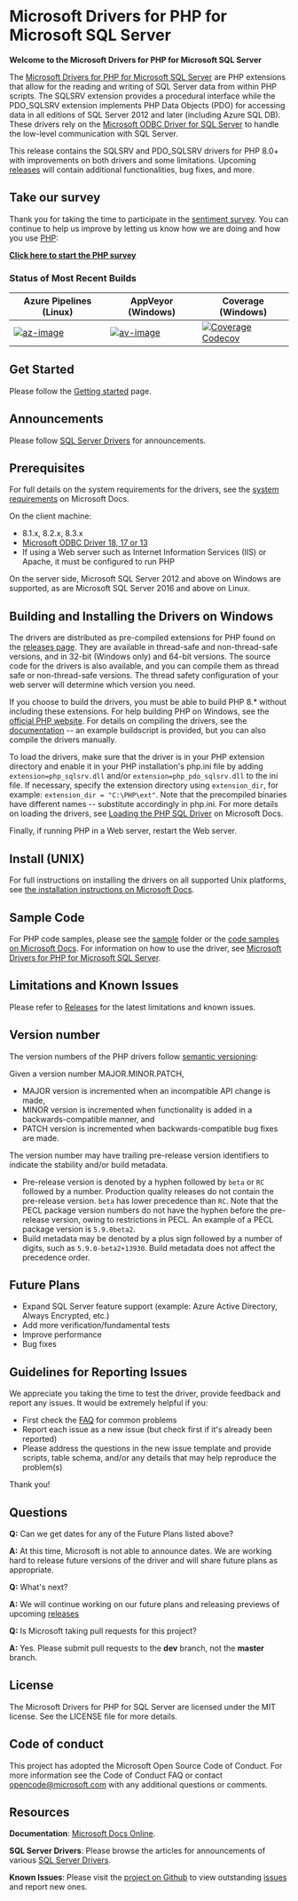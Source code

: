 # Microsoft Drivers for PHP for Microsoft SQL Server

**Welcome to the Microsoft Drivers for PHP for Microsoft SQL Server**

The [Microsoft Drivers for PHP for Microsoft SQL Server][phpdoc] are PHP extensions that allow for the reading and writing of SQL Server data from within PHP scripts. The SQLSRV extension provides a procedural interface while the PDO_SQLSRV extension implements PHP Data Objects (PDO) for accessing data in all editions of SQL Server 2012 and later (including Azure SQL DB). These drivers rely on the [Microsoft ODBC Driver for SQL Server][odbcdoc] to handle the low-level communication with SQL Server.

This release contains the SQLSRV and PDO_SQLSRV drivers for PHP 8.0+ with improvements on both drivers and some limitations. Upcoming [releases][releases] will contain additional functionalities, bug fixes, and more.

## Take our survey

Thank you for taking the time to participate in the [sentiment survey](https://github.com/microsoft/msphpsql/wiki/Survey-Results). You can continue to help us improve by letting us know how we are doing and how you use [PHP][phpweb]:

[**Click here to start the PHP survey**](https://aka.ms/mssqlphpsurvey)

### Status of Most Recent Builds
| Azure Pipelines (Linux)  | AppVeyor (Windows)       | Coverage (Windows)                    |
|--------------------------|--------------------------|---------------------------------------|
| [![az-image][]][az-site] | [![av-image][]][av-site] | [![Coverage Codecov][]][codecov-site] |

[av-image]: https://ci.appveyor.com/api/projects/status/vo4rfei6lxlamrnc?svg=true
[av-site]: https://ci.appveyor.com/project/msphpsql/msphpsql/branch/dev
[az-site]: https://sqlclientdrivers.visualstudio.com/public/_build/latest?definitionId=1230&branchName=refs%2Fpull%2F1492%2Fmerge
[az-image]: https://sqlclientdrivers.visualstudio.com/public/_apis/build/status%2FPHP%2Fmicrosoft.msphpsql?branchName=refs%2Fpull%2F1492%2Fmerge
[Coverage Codecov]: https://codecov.io/gh/microsoft/msphpsql/branch/dev/graph/badge.svg
[codecov-site]: https://codecov.io/gh/microsoft/msphpsql

## Get Started

Please follow the [Getting started](https://docs.microsoft.com/sql/connect/php/getting-started-with-the-php-sql-driver) page.

## Announcements

 Please follow [SQL Server Drivers][sqldrivers] for announcements.

## Prerequisites

For full details on the system requirements for the drivers, see the [system requirements](https://docs.microsoft.com/sql/connect/php/system-requirements-for-the-php-sql-driver) on Microsoft Docs.

On the client machine:
- 8.1.x, 8.2.x, 8.3.x
- [Microsoft ODBC Driver 18, 17 or 13][odbcdoc]
- If using a Web server such as Internet Information Services (IIS) or Apache, it must be configured to run PHP

On the server side, Microsoft SQL Server 2012 and above on Windows are supported, as are Microsoft SQL Server 2016 and above on Linux.

## Building and Installing the Drivers on Windows

The drivers are distributed as pre-compiled extensions for PHP found on the [releases page][releases]. They are available in thread-safe and non-thread-safe versions, and in 32-bit (Windows only) and 64-bit versions. The source code for the drivers is also available, and you can compile them as thread safe or non-thread-safe versions. The thread safety configuration of your web server will determine which version you need. 
 
If you choose to build the drivers, you must be able to build PHP 8.* without including these extensions. For help building PHP on Windows, see the [official PHP website][phpbuild]. For details on compiling the drivers, see the [documentation](https://github.com/microsoft/msphpsql/blob/master/buildscripts/README.md) -- an example buildscript is provided, but you can also compile the drivers manually.

To load the drivers, make sure that the driver is in your PHP extension directory and enable it in your PHP installation's php.ini file by adding `extension=php_sqlsrv.dll` and/or `extension=php_pdo_sqlsrv.dll` to the ini file.  If necessary, specify the extension directory using `extension_dir`, for example: `extension_dir = "C:\PHP\ext"`. Note that the precompiled binaries have different names -- substitute accordingly in php.ini. For more details on loading the drivers, see [Loading the PHP SQL Driver](https://docs.microsoft.com/sql/connect/php/loading-the-php-sql-driver) on Microsoft Docs.

Finally, if running PHP in a Web server, restart the Web server.

## Install (UNIX)

For full instructions on installing the drivers on all supported Unix platforms, see [the installation instructions on Microsoft Docs][unixinstructions].

## Sample Code
For PHP code samples, please see the [sample](https://github.com/Microsoft/msphpsql/tree/master/sample) folder or the [code samples on Microsoft Docs](https://docs.microsoft.com/sql/connect/php/code-samples-for-php-sql-driver). For information on how to use the driver, see [Microsoft Drivers for PHP for Microsoft SQL Server][phpdoc].

## Limitations and Known Issues
Please refer to [Releases][releases] for the latest limitations and known issues.

## Version number
The version numbers of the PHP drivers follow [semantic versioning](https://semver.org/):

Given a version number MAJOR.MINOR.PATCH, 

 - MAJOR version is incremented when an incompatible API change is made, 
 - MINOR version is incremented when functionality is added in a backwards-compatible manner, and
 - PATCH version is incremented when backwards-compatible bug fixes are made.
 
The version number may have trailing pre-release version identifiers to indicate the stability and/or build metadata.

- Pre-release version is denoted by a hyphen followed by `beta` or `RC` followed by a number. Production quality releases do not contain the pre-release version. `beta` has lower precedence than `RC`. Note that the PECL package version numbers do not have the hyphen before the pre-release version, owing to restrictions in PECL. An example of a PECL package version is `5.9.0beta2`.
- Build metadata may be denoted by a plus sign followed by a number of digits, such as `5.9.0-beta2+13930`. Build metadata does not affect the precedence order.

## Future Plans
- Expand SQL Server feature support (example: Azure Active Directory, Always Encrypted, etc.)
- Add more verification/fundamental tests
- Improve performance
- Bug fixes

## Guidelines for Reporting Issues
We appreciate you taking the time to test the driver, provide feedback and report any issues.  It would be extremely helpful if you:

- First check the [FAQ](https://github.com/Microsoft/msphpsql/wiki/FAQ) for common problems
- Report each issue as a new issue (but check first if it's already been reported)
- Please address the questions in the new issue template and provide scripts, table schema, and/or any details that may help reproduce the problem(s)

Thank you!

## Questions
**Q:** Can we get dates for any of the Future Plans listed above?

**A:** At this time, Microsoft is not able to announce dates. We are working hard to release future versions of the driver and will share future plans as appropriate. 

**Q:** What's next?

**A:** We will continue working on our future plans and releasing previews of upcoming [releases][releases]

**Q:** Is Microsoft taking pull requests for this project?

**A:** Yes. Please submit pull requests to the **dev** branch, not the **master** branch.

## License

The Microsoft Drivers for PHP for SQL Server are licensed under the MIT license. See the LICENSE file for more details.

## Code of conduct

This project has adopted the Microsoft Open Source Code of Conduct. For more information see the Code of Conduct FAQ or contact opencode@microsoft.com with any additional questions or comments.

## Resources

**Documentation**: [Microsoft Docs Online][phpdoc].

**SQL Server Drivers**: Please browse the articles for announcements of various [SQL Server Drivers][sqldrivers].

**Known Issues**: Please visit the [project on Github][project] to view outstanding [issues][issues] and report new ones.

[sqldrivers]: https://techcommunity.microsoft.com/t5/SQL-Server/bg-p/SQLServer/label-name/SQLServerDrivers

[project]: https://github.com/microsoft/msphpsql

[issues]: https://github.com/microsoft/msphpsql/issues

[releases]: https://github.com/microsoft/msphpsql/releases

[phpweb]: https://php.net

[phpbuild]: https://wiki.php.net/internals/windows/stepbystepbuild_sdk_2

[phpdoc]: https://docs.microsoft.com/sql/connect/php/microsoft-php-driver-for-sql-server

[odbcdoc]: https://docs.microsoft.com/sql/connect/odbc/microsoft-odbc-driver-for-sql-server

[unixinstructions]: https://docs.microsoft.com/sql/connect/php/installation-tutorial-linux-mac
